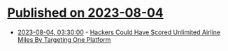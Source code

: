 # [Published on 2023-08-04](index.md)

* [2023-08-04, 03:30:00](https://it.slashdot.org/story/23/08/03/2118217/hackers-could-have-scored-unlimited-airline-miles-by-targeting-one-platform?utm_source=rss1.0mainlinkanon&utm_medium=feed) - [Hackers Could Have Scored Unlimited Airline Miles By Targeting One Platform](https://it.slashdot.org/story/23/08/03/2118217/hackers-could-have-scored-unlimited-airline-miles-by-targeting-one-platform?utm_source=rss1.0mainlinkanon&utm_medium=feed)
